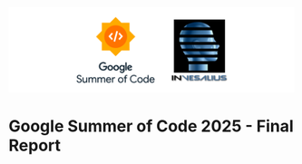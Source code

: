 ![Alt text](https://github.com/shrutiparmar2003/Google-Summer-of-Code-2025-Final-Report/blob/main/images/top%20img.png)
# Google Summer of Code 2025 - Final Report

